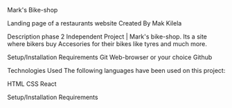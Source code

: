 Mark's Bike-shop

Landing page of a restaurants website
Created By Mak Kilela

Description
phase 2 Independent Project | Mark's bike-shop. Its a site where bikers buy Accesories for their bikes like tyres and much more.

Setup/Installation Requirements
Git
Web-browser or your choice
Github

Technologies Used
The following languages have been used on this project:

HTML
CSS
React

Setup/Installation Requirements
